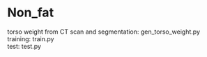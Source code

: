 # Non_fat

torso weight from CT scan and segmentation: gen_torso_weight.py \
training: train.py \
test: test.py 


